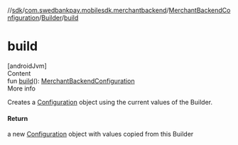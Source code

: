 //[sdk](../../../../index.md)/[com.swedbankpay.mobilesdk.merchantbackend](../../index.md)/[MerchantBackendConfiguration](../index.md)/[Builder](index.md)/[build](build.md)



# build  
[androidJvm]  
Content  
fun [build](build.md)(): [MerchantBackendConfiguration](../index.md)  
More info  


Creates a [Configuration](../../../com.swedbankpay.mobilesdk/-configuration/index.md) object using the current values of the Builder.



#### Return  


a new [Configuration](../../../com.swedbankpay.mobilesdk/-configuration/index.md) object with values copied from this Builder

  



